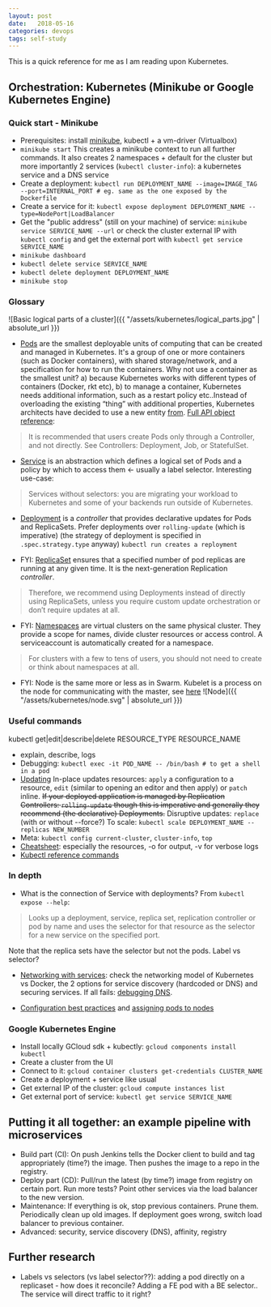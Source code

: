 ```yaml
---
layout: post
date:   2018-05-16
categories: devops
tags: self-study
---
```

This is a quick reference for me as I am reading upon Kubernetes.

## Orchestration: Kubernetes (Minikube or Google Kubernetes Engine)
### Quick start - Minikube
- Prerequisites: install [minikube](https://github.com/kubernetes/minikube), kubectl + a vm-driver (Virtualbox)
- `minikube start`
This creates a minikube context to run all further commands. It also creates 2 namespaces + default for the cluster but more importantly 2 services (`kubectl cluster-info`): a kubernetes service and a DNS service
- Create a deployment: `kubectl run DEPLOYMENT_NAME --image=IMAGE_TAG --port=INTERNAL_PORT # eg. same as the one exposed by the Dockerfile`
- Create a service for it: `kubectl expose deployment DEPLOYMENT_NAME --type=NodePort|LoadBalancer`
- Get the "public address" (still on your machine) of service: `minikube service SERVICE_NAME --url` or check the cluster external IP with `kubectl config` and get the external port with `kubectl get service SERVICE_NAME`
- `minikube dashboard`
- `kubectl delete service SERVICE_NAME`
- `kubectl delete deployment DEPLOYMENT_NAME`
- `minikube stop`

### Glossary
![Basic logical parts of a cluster]({{ "/assets/kubernetes/logical_parts.jpg" | absolute_url }})
- [Pods](https://kubernetes.io/docs/concepts/workloads/pods/pod/) are the smallest deployable units of computing that can be created and managed in Kubernetes. It's a group of one or more containers (such as Docker containers), with shared storage/network, and a specification for how to run the containers.
Why not use a container as the smallest unit? a) because Kubernetes works with different types of containers (Docker, rkt etc), b) to manage a container, Kubernetes needs additional information, such as a restart policy etc..Instead of overloading the existing “thing” with additional properties, Kubernetes architects have decided to use a new entity [from](https://www.mirantis.com/blog/multi-container-pods-and-container-communication-in-kubernetes/). [Full API object reference](https://kubernetes.io/docs/reference/generated/kubernetes-api/v1.10/#pod-v1-core):
> It is recommended that users create Pods only through a Controller, and not directly. See Controllers: Deployment, Job, or StatefulSet.

- [Service](https://kubernetes.io/docs/concepts/services-networking/service/) is an abstraction which defines a logical set of Pods and a policy by which to access them <- usually a label selector. Interesting use-case:
> Services without selectors: you are migrating your workload to Kubernetes and some of your backends run outside of Kubernetes.

- [Deployment](https://kubernetes.io/docs/concepts/workloads/controllers/deployment/) is a _controller_ that provides declarative updates for Pods and ReplicaSets. Prefer deployments over `rolling-update` (which is imperative) (the strategy of deployment is specified in `.spec.strategy.type` anyway) `kubectl run creates a reployment`

- FYI: [ReplicaSet](https://kubernetes.io/docs/concepts/workloads/controllers/replicaset/) ensures that a specified number of pod replicas are running at any given time. It is the next-generation Replication _controller_.
> Therefore, we recommend using Deployments instead of directly using ReplicaSets, unless you require custom update orchestration or don’t require updates at all.  

- FYI: [Namespaces](https://kubernetes.io/docs/concepts/overview/working-with-objects/namespaces/) are virtual clusters on the same physical cluster. They provide a scope for names, divide cluster resources or access control. A serviceaccount is automatically created for a namespace.
> For clusters with a few to tens of users, you should not need to create or think about namespaces at all.

- FYI: Node is the same more or less as in Swarm. Kubelet is a process on the node for communicating with the master, see [here](https://kubernetes.io/docs/tutorials/kubernetes-basics/explore/explore-intro/)
![Node]({{ "/assets/kubernetes/node.svg" | absolute_url }})

### Useful commands
kubectl get|edit|describe|delete RESOURCE_TYPE RESOURCE_NAME

- explain, describe, logs
- Debugging: `kubectl exec -it POD_NAME -- /bin/bash # to get a shell in a pod`
- [Updating](https://kubernetes.io/docs/concepts/cluster-administration/manage-deployment/#in-place-updates-of-resources) In-place updates resources: `apply` a configuration to a resource, `edit` (similar to opening an editor and then apply) or `patch` inline.  ~~If your deployed application is managed by Replication Controllers: `rolling-update` though this is imperative and generally they recommend (the declarative) Deployments.~~ Disruptive updates: `replace` (with or without --force?) To scale: `kubectl scale DEPLOYMENT_NAME --replicas NEW_NUMBER`
- Meta: `kubectl config current-cluster`, `cluster-info`, `top`
- [Cheatsheet](https://kubernetes.io/docs/reference/kubectl/cheatsheet/): especially the resources, -o for output, -v for verbose logs
- [Kubectl reference commands](https://kubernetes.io/docs/reference/generated/kubectl/kubectl-commands)

### In depth
- What is the connection of Service with deployments? From `kubectl expose --help`:
> Looks up a deployment, service, replica set, replication controller or pod by name and uses the selector for that
resource as the selector for a new service on the specified port.

Note that the replica sets have the selector but not the pods. Label vs selector?

- [Networking with services](https://kubernetes.io/docs/concepts/services-networking/connect-applications-service/): check the networking model of Kubernetes vs Docker, the 2 options for service discovery (hardcoded or DNS) and securing services. If all fails: [debugging DNS](https://kubernetes.io/docs/tasks/administer-cluster/dns-debugging-resolution/).

- [Configuration best practices](https://kubernetes.io/docs/concepts/configuration/overview/#naked-pods-vs-replicasets-deployments-and-jobs) and [assigning pods to nodes](https://kubernetes.io/docs/concepts/configuration/assign-pod-node/#node-affinity-beta-feature)

### Google Kubernetes Engine
- Install locally GCloud sdk + kubectly: `gcloud components install kubectl`
- Create a cluster from the UI
- Connect to it: `gcloud container clusters get-credentials CLUSTER_NAME`
- Create a deployment + service like usual
- Get external IP of the cluster: `gcloud compute instances list`
- Get external port of service: `kubectl get service SERVICE_NAME`

## Putting it all together: an example pipeline with microservices
- Build part (CI): On push Jenkins tells the Docker client to build and tag appropriately (time?) the image. Then pushes the image to a repo in the registry.
- Deploy part (CD): Pull/run the latest (by time?) image from registry on certain port. Run more tests? Point other services via the load balancer to the new version.
- Maintenance: If everything is ok, stop previous containers. Prune them. Periodically clean up old images. If deployment goes wrong, switch load balancer to previous container.
- Advanced: security, service discovery (DNS), affinity, registry

## Further research
- Labels vs selectors (vs label selector??): adding a pod directly on a replicaset - how does it reconcile? Adding a FE pod with a BE selector.. The service will direct traffic to it right?
